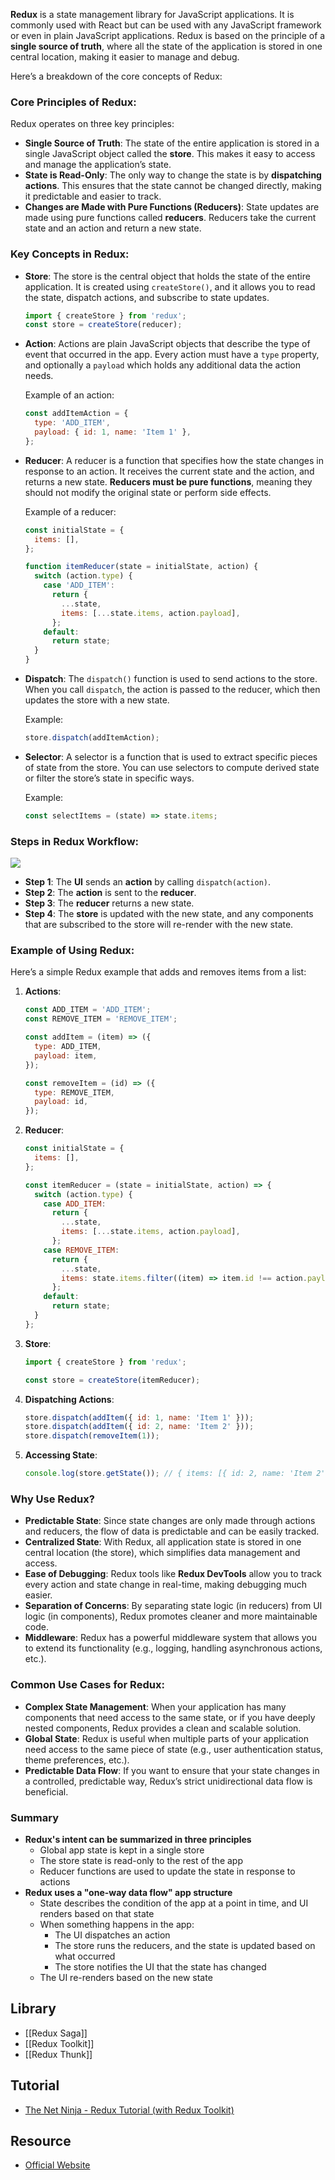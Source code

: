 **Redux** is a state management library for JavaScript applications. It is commonly used with React but can be used with any JavaScript framework or even in plain JavaScript applications. Redux is based on the principle of a **single source of truth**, where all the state of the application is stored in one central location, making it easier to manage and debug.

Here’s a breakdown of the core concepts of Redux:

### **Core Principles of Redux:**
Redux operates on three key principles:
- **Single Source of Truth**: The state of the entire application is stored in a single JavaScript object called the **store**. This makes it easy to access and manage the application’s state.
- **State is Read-Only**: The only way to change the state is by **dispatching actions**. This ensures that the state cannot be changed directly, making it predictable and easier to track.
- **Changes are Made with Pure Functions (Reducers)**: State updates are made using pure functions called **reducers**. Reducers take the current state and an action and return a new state.

### **Key Concepts in Redux:**
- **Store**: The store is the central object that holds the state of the entire application. It is created using `createStore()`, and it allows you to read the state, dispatch actions, and subscribe to state updates.
    
    ```js
    import { createStore } from 'redux';
    const store = createStore(reducer);
    ```

- **Action**: Actions are plain JavaScript objects that describe the type of event that occurred in the app. Every action must have a `type` property, and optionally a `payload` which holds any additional data the action needs.
    
    Example of an action:    
    ```js
    const addItemAction = {
      type: 'ADD_ITEM',
      payload: { id: 1, name: 'Item 1' },
    };
    ```
    
- **Reducer**: A reducer is a function that specifies how the state changes in response to an action. It receives the current state and the action, and returns a new state. **Reducers must be pure functions**, meaning they should not modify the original state or perform side effects.
    
    Example of a reducer:
    ```js
    const initialState = {
      items: [],
    };
    
    function itemReducer(state = initialState, action) {
      switch (action.type) {
        case 'ADD_ITEM':
          return {
            ...state,
            items: [...state.items, action.payload],
          };
        default:
          return state;
      }
    }
    ```
    
- **Dispatch**: The `dispatch()` function is used to send actions to the store. When you call `dispatch`, the action is passed to the reducer, which then updates the store with a new state.
    
    Example:
    ```js
    store.dispatch(addItemAction);
    ```
    
- **Selector**: A selector is a function that is used to extract specific pieces of state from the store. You can use selectors to compute derived state or filter the store’s state in specific ways.
    
    Example:
    ```js
    const selectItems = (state) => state.items;
    ```

### **Steps in Redux Workflow:**
![](https://d33wubrfki0l68.cloudfront.net/01cc198232551a7e180f4e9e327b5ab22d9d14e7/b33f4/assets/images/reduxdataflowdiagram-49fa8c3968371d9ef6f2a1486bd40a26.gif)

- **Step 1**: The **UI** sends an **action** by calling `dispatch(action)`.
- **Step 2**: The **action** is sent to the **reducer**.
- **Step 3**: The **reducer** returns a new state.
- **Step 4**: The **store** is updated with the new state, and any components that are subscribed to the store will re-render with the new state.

### **Example of Using Redux:**

Here’s a simple Redux example that adds and removes items from a list:

1. **Actions**:
    ```js
    const ADD_ITEM = 'ADD_ITEM';
    const REMOVE_ITEM = 'REMOVE_ITEM';
    
    const addItem = (item) => ({
      type: ADD_ITEM,
      payload: item,
    });
    
    const removeItem = (id) => ({
      type: REMOVE_ITEM,
      payload: id,
    });
    ```
    
2. **Reducer**:
    ```js
    const initialState = {
      items: [],
    };
    
    const itemReducer = (state = initialState, action) => {
      switch (action.type) {
        case ADD_ITEM:
          return {
            ...state,
            items: [...state.items, action.payload],
          };
        case REMOVE_ITEM:
          return {
            ...state,
            items: state.items.filter((item) => item.id !== action.payload),
          };
        default:
          return state;
      }
    };
    ```
    
3. **Store**:
    ```js
    import { createStore } from 'redux';
    
    const store = createStore(itemReducer);
    ```
    
4. **Dispatching Actions**:
    ```js
    store.dispatch(addItem({ id: 1, name: 'Item 1' }));
    store.dispatch(addItem({ id: 2, name: 'Item 2' }));
    store.dispatch(removeItem(1));
    ```
    
5. **Accessing State**:
    ```js
    console.log(store.getState()); // { items: [{ id: 2, name: 'Item 2' }] }
    ```

### **Why Use Redux?**
- **Predictable State**: Since state changes are only made through actions and reducers, the flow of data is predictable and can be easily tracked.
- **Centralized State**: With Redux, all application state is stored in one central location (the store), which simplifies data management and access.
- **Ease of Debugging**: Redux tools like **Redux DevTools** allow you to track every action and state change in real-time, making debugging much easier.
- **Separation of Concerns**: By separating state logic (in reducers) from UI logic (in components), Redux promotes cleaner and more maintainable code.
- **Middleware**: Redux has a powerful middleware system that allows you to extend its functionality (e.g., logging, handling asynchronous actions, etc.).

### **Common Use Cases for Redux:**
- **Complex State Management**: When your application has many components that need access to the same state, or if you have deeply nested components, Redux provides a clean and scalable solution.
- **Global State**: Redux is useful when multiple parts of your application need access to the same piece of state (e.g., user authentication status, theme preferences, etc.).
- **Predictable Data Flow**: If you want to ensure that your state changes in a controlled, predictable way, Redux’s strict unidirectional data flow is beneficial.

### Summary
- **Redux's intent can be summarized in three principles**
	- Global app state is kept in a single store
	- The store state is read-only to the rest of the app
	- Reducer functions are used to update the state in response to actions
- **Redux uses a "one-way data flow" app structure**
	- State describes the condition of the app at a point in time, and UI renders based on that state
	- When something happens in the app:
		- The UI dispatches an action
		- The store runs the reducers, and the state is updated based on what occurred
		- The store notifies the UI that the state has changed
	- The UI re-renders based on the new state

## Library
- [[Redux Saga]]
- [[Redux Toolkit]]
- [[Redux Thunk]]

## Tutorial
- [The Net Ninja - Redux Tutorial (with Redux Toolkit)](https://www.youtube.com/watch?v=iBUJVy8phqw)

## Resource
- [Official Website](https://redux.js.org/)